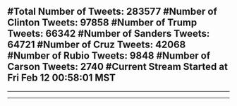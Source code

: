 #Total Number of Tweets: 283577 
#Number of Clinton Tweets: 97858
#Number of Trump Tweets: 66342
#Number of Sanders Tweets: 64721
#Number of Cruz Tweets: 42068
#Number of Rubio Tweets: 9848
#Number of Carson Tweets: 2740
#Current Stream Started at Fri Feb 12 00:58:01 MST
---
---
---
